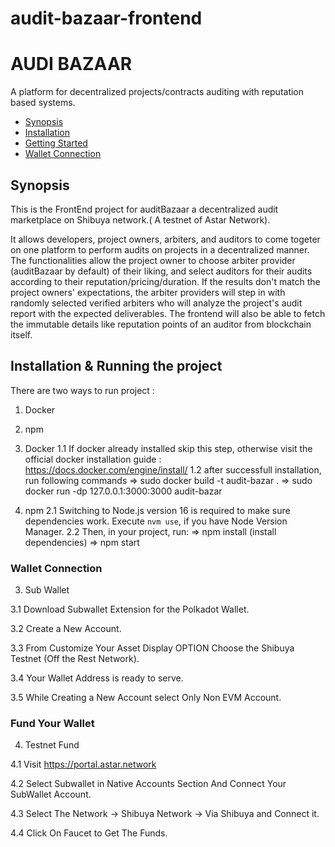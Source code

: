 # audit-bazaar-frontend

<!-- <p align="center">
  <img src="https://storage.googleapis.com/opensea-static/opensea-js-logo-updated.png" />
</p> -->

# AUDI BAZAAR <!-- omit in toc -->

A platform for decentralized projects/contracts auditing with reputation based systems.

- [Synopsis](#synopsis)
- [Installation](#installation)
- [Getting Started](#getting-started)
- [Wallet Connection](#wallet-connection)

## Synopsis

This is the FrontEnd project for auditBazaar a decentralized audit marketplace on Shibuya network.( A testnet of Astar Network).

It allows developers, project owners, arbiters, and auditors to come togeter on one platform to perform audits on projects in a decentralized manner. 
The functionalities allow the project owner to choose arbiter provider (auditBazaar by default) of their liking, and select auditors for their audits according to their reputation/pricing/duration.
If the results don't match the project owners' expectations, the arbiter providers will step in with randomly selected verified arbiters who will analyze the project's audit report with the expected deliverables.
The frontend will also be able to fetch the immutable details like reputation points of an auditor from blockchain itself.
 


## Installation & Running the project

There are two ways to run project : 
 1. Docker
 2. npm

1. Docker 
  1.1 If docker already installed skip this step, otherwise visit the official docker installation guide : https://docs.docker.com/engine/install/
  1.2 after successfull installation, run following commands
    => sudo docker build -t audit-bazar .
    => sudo docker run -dp 127.0.0.1:3000:3000 audit-bazar

2. npm 
  2.1 Switching to Node.js version 16 is required to make sure dependencies work. Execute `nvm use`, if you have Node Version Manager.
  2.2 Then, in your project, run:
     => npm install (install dependencies)
     => npm start



### Wallet Connection 
3. Sub Wallet  

  3.1 Download Subwallet Extension for the Polkadot Wallet.

  3.2 Create a New Account. 

  3.3 From Customize Your Asset Display OPTION Choose the Shibuya Testnet (Off the Rest Network).

  3.4 Your Wallet Address is ready to serve.

  3.5 While Creating a New Account select Only Non EVM Account.

### Fund Your Wallet 
4. Testnet Fund

  4.1 Visit https://portal.astar.network

  4.2 Select Subwallet in Native Accounts Section And Connect Your SubWallet Account.

  4.3 Select The Network -> Shibuya Network -> Via Shibuya and Connect it.
  
  4.4 Click On Faucet to Get The Funds.